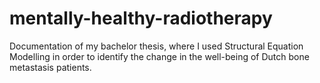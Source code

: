 # mentally-healthy-radiotherapy
Documentation of my bachelor thesis, where I used Structural Equation Modelling in order to identify the change in the well-being of Dutch bone metastasis patients.

